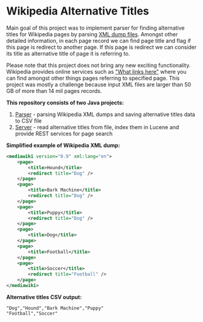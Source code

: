 # Wikipedia Alternative Titles
Main goal of this project was to implement parser for finding alternative titles for Wikipedia pages by parsing [XML dump files](https://dumps.wikimedia.org/enwiki/). Amongst other detailed information, in each page record we can find page title and flag if this page is redirect to another page. If this page is redirect we can consider its title as alternative title of page it is referring to.

Please note that this project does not bring any new exciting functionality. Wikipedia provides online services such as ["What links here"](http://en.wikipedia.org/w/index.php?title=Special%3AWhatLinksHere&target=Computer&namespace=) where you can find amongst other things pages referring to specified page. This project was mostly a challenge because input XML files are larger than 50 GB of more than 14 mil pages records.

**This repository consists of two Java projects:**
1. [Parser](parser) - parsing Wikipedia XML dumps and saving alternative titles data to CSV file
2. [Server](server) - read alternative titles from file, index them in Lucene and provide REST services for page search

**Simplified example of Wikipedia XML dump:**
```xml
<mediawiki version="0.9" xml:lang="en">
	<page>
		<title>Hound</title>
		<redirect title="Dog" />
	</page>
	<page>
		<title>Bark Machine</title>
		<redirect title="Dog" />
	</page>
	<page>
		<title>Puppy</title>
		<redirect title="Dog" />
	</page>
	<page>
		<title>Dog</title>
	</page>
	<page>
		<title>Football</title>
	</page>
	<page>
		<title>Soccer</title>
		<redirect title="Football" />
	</page>
</mediawiki>
```
**Alternative titles CSV output:**
```csv
"Dog","Hound","Bark Machine","Puppy"
"Football","Soccer"
```

